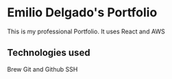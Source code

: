 # Emilio Delgado's Portfolio
This is my professional Portfolio. It uses React and AWS

## Technologies used
Brew
Git and Github
SSH
